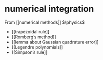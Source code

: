 # numerical integration
From [[numerical methods]]
$\physics$
- [[trapezoidal rule]]
- [[Romberg’s method]]
- [[lemma about Gaussian quadrature error]]
- [[Legendre polynomials]]
- [[Simpson’s rule]]